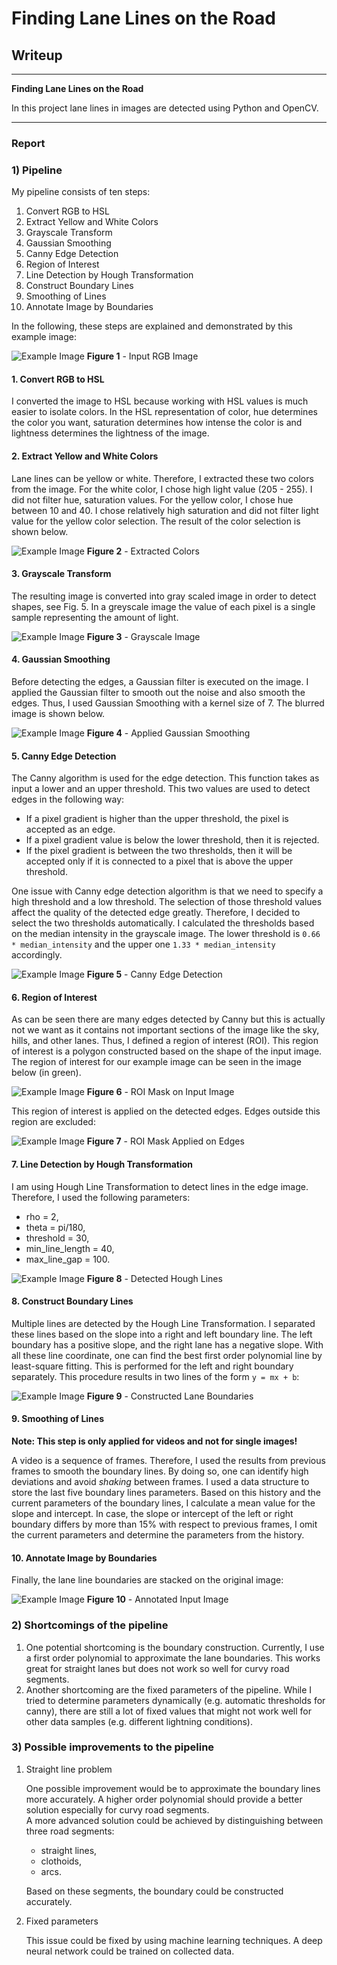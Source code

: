 # **Finding Lane Lines on the Road** 

## Writeup

---

**Finding Lane Lines on the Road**

In this project lane lines in images are detected using Python and OpenCV.

---

### Report

### 1) Pipeline 

My pipeline consists of ten steps:

1. Convert RGB to HSL
2. Extract Yellow and White Colors
3. Grayscale Transform
4. Gaussian Smoothing
5. Canny Edge Detection
6. Region of Interest
7. Line Detection by Hough Transformation
8. Construct Boundary Lines
9. Smoothing of Lines
10. Annotate Image by Boundaries

In the following, these steps are explained and demonstrated by this example image: 

![Example Image](examples/original_image.jpg)
**Figure 1** - Input RGB Image

#### 1. Convert RGB to HSL

I converted the image to HSL because working with HSL values is much easier to isolate colors.
In the HSL representation of color, hue determines the color you want, saturation determines how intense the color is and lightness determines the lightness of the image.

#### 2. Extract Yellow and White Colors

Lane lines can be yellow or white. Therefore, I extracted these two colors from the image.
For the white color, I chose high light value (205 - 255). I did not filter hue, saturation values.
For the yellow color, I chose hue between 10 and 40. I chose relatively high saturation and did not filter light value for the yellow color selection.
The result of the color selection is shown below.

![Example Image](examples/extracted_colors.jpg)
**Figure 2** - Extracted Colors

#### 3. Grayscale Transform

The resulting image is converted into gray scaled image in order to detect shapes, see Fig. 5. In a greyscale image the value of each pixel is a single sample representing the amount of light.

![Example Image](examples/grayscaled.jpg)
**Figure 3** - Grayscale Image

#### 4. Gaussian Smoothing

Before detecting the edges, a Gaussian filter is executed on the image. I applied the Gaussian filter to smooth out the noise and also smooth the edges.
Thus, I used Gaussian Smoothing with a kernel size of 7. The blurred image is shown below.

![Example Image](examples/gaussian.jpg)
**Figure 4** - Applied Gaussian Smoothing

#### 5. Canny Edge Detection

The Canny algorithm is used for the edge detection. This function takes as input a lower and an upper threshold. This two values are used to detect edges in the following way:
* If a pixel gradient is higher than the upper threshold, the pixel is accepted as an edge.
* If a pixel gradient value is below the lower threshold, then it is rejected. 
* If the pixel gradient is between the two thresholds, then it will be accepted only if it is connected to a pixel that is above the upper threshold.  

One issue with Canny edge detection algorithm is that we need to specify a high threshold and a low threshold. The selection of those threshold values affect the quality of the detected edge greatly.
Therefore, I decided to select the two thresholds automatically. I calculated the thresholds based on the median intensity in the grayscale image. 
The lower threshold is `0.66 * median_intensity` and the upper one `1.33 * median_intensity` accordingly.
                                                                
![Example Image](examples/edges.jpg)
**Figure 5** - Canny Edge Detection

#### 6. Region of Interest

As can be seen there are many edges detected by Canny but this is actually not we want as it contains not important sections of the image like the sky, hills, and other lanes. Thus, I defined a region of interest (ROI). 
This region of interest is a polygon constructed based on the shape of the input image. The region of interest for our example image can be seen in the image below (in green).

![Example Image](examples/roi_mask.jpg)
**Figure 6** - ROI Mask on Input Image

This region of interest is applied on the detected edges. Edges outside this region are excluded:

![Example Image](examples/roi_mask_applied.jpg)
**Figure 7** - ROI Mask Applied on Edges

#### 7. Line Detection by Hough Transformation

I am using Hough Line Transformation to detect lines in the edge image. Therefore, I used the following parameters:

* rho = 2,
* theta = pi/180,
* threshold = 30,
* min_line_length = 40,
* max_line_gap = 100.

![Example Image](examples/hough_lines.jpg)
**Figure 8** - Detected Hough Lines

#### 8. Construct Boundary Lines

Multiple lines are detected by the Hough Line Transformation. I separated these lines based on the slope into a right and left boundary line.
The left boundary has a positive slope, and the right lane has a negative slope. With all these line coordinate, one can find the best first order polynomial line by least-square fitting. This is performed for the left and right boundary separately.
This procedure results in two lines of the form ```y = mx + b```:

![Example Image](examples/lane_boundaries.jpg)
**Figure 9** - Constructed Lane Boundaries

#### 9. Smoothing of Lines

__Note: This step is only applied for videos and not for single images!__

A video is a sequence of frames. Therefore, I used the results from previous frames to smooth the boundary lines. By doing so, one can identify high deviations and avoid _shaking_ between frames.
I used a data structure to store the last five boundary lines parameters. Based on this history and the current parameters of the boundary lines, I calculate a mean value for the slope and intercept.
In case, the slope or intercept of the left or right boundary differs by more than 15% with respect to previous frames, I omit the current parameters and
determine the parameters from the history.

#### 10. Annotate Image by Boundaries

Finally, the lane line boundaries are stacked on the original image:

![Example Image](examples/output.jpg)
**Figure 10** - Annotated Input Image

### 2) Shortcomings of the pipeline


1. One potential shortcoming is the boundary construction. Currently, I use a first order polynomial to approximate the lane boundaries. This works great for straight lanes but does not work so well for curvy road segments.  
2. Another shortcoming are the fixed parameters of the pipeline. While I tried to determine parameters dynamically (e.g. automatic thresholds for canny), there are still a lot of fixed values that might not work well for other data samples (e.g. different lightning conditions).

### 3) Possible improvements to the pipeline

1. Straight line problem

    One possible improvement would be to approximate the boundary lines more accurately. A higher order polynomial should provide a better solution especially for curvy road segments.  
    A more advanced solution could be achieved by distinguishing between three road segments:

    * straight lines,
    * clothoids,
    * arcs.

    Based on these segments, the boundary could be constructed accurately.

2. Fixed parameters

    This issue could be fixed by using machine learning techniques. A deep neural network could be trained on collected data.